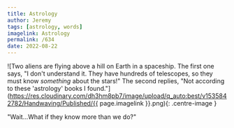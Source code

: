 ```yaml
---
title: Astrology
author: Jeremy
tags: [astrology, words]
imagelink: Astrology
permalink: /634
date: 2022-08-22
---
```


![Two aliens are flying above a hill on Earth in a spaceship. The first one says, "I don't understand it. They have hundreds of telescopes, so they must know *something* about the stars!" The second replies, "Not according to these 'astrology' books I found."](https://res.cloudinary.com/dh3hm8pb7/image/upload/q_auto:best/v1535842782/Handwaving/Published/{{ page.imagelink }}.png){: .centre-image }

"Wait...What if they know more than we do?"
